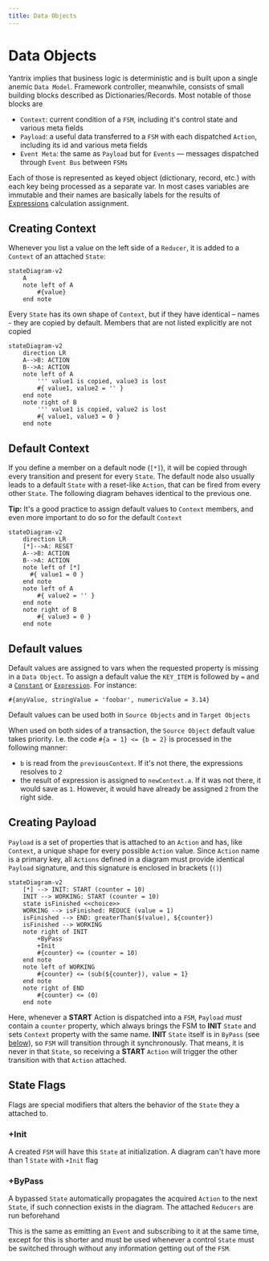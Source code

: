```yaml
---
title: Data Objects
---
```


# Data Objects

Yantrix implies that business logic is deterministic and is built upon a single anemic `Data Model`. Framework controller, meanwhile, consists of small building blocks described as Dictionaries/Records. Most notable of those blocks
are

- `Context`: current condition of a `FSM`, including it's control state and various meta fields
- `Payload`: a useful data transferred to a `FSM` with each dispatched `Action`, including its id and various meta
  fields
- `Event Meta`: the same as `Payload` but for `Events` &mdash; messages dispatched through `Event Bus` between `FSMs`

Each of those is represented as keyed object (dictionary, record, etc.) with each key being processed as a separate var.
In most cases variables are immutable and their names are basically labels for the results
of [Expressions](130_expressions.html) calculation assignment.

## Creating Context

Whenever you list a value on the left side of a `Reducer`, it is added to a `Context` of an attached `State`:

```mermaid
stateDiagram-v2
    A
    note left of A
        #{value}
    end note
```

Every `State` has its own shape of `Context`, but if they have identical &ndash; names - they are copied by default. Members that are not listed explicitly are not copied
```mermaid
stateDiagram-v2
    direction LR
    A-->B: ACTION
    B-->A: ACTION
    note left of A
        ''' value1 is copied, value3 is lost
        #{ value1, value2 = '' }
    end note
    note right of B
        ''' value1 is copied, value2 is lost 
        #{ value1, value3 = 0 }
    end note
```

## Default Context

If you define a member on a default node (`[*]`), it will be copied through every transition and present for every `State`. The default node also usually leads to a default `State` with a reset-like `Action`, that can be fired from every other `State`. The following diagram behaves identical to the previous one.

**Tip:** It's a good practice to assign default values to `Context` members, and even more important to do so for the default `Context`

```mermaid
stateDiagram-v2
    direction LR
    [*]-->A: RESET
    A-->B: ACTION
    B-->A: ACTION
    note left of [*]
      #{ value1 = 0 }
    end note
    note left of A
        #{ value2 = '' }
    end note
    note right of B
        #{ value3 = 0 }
    end note
```


## Default values

Default values are assigned to vars when the requested property is missing in a `Data Object`. To assign a default value
the `KEY_ITEM` is followed by `=` and a [`Constant`](constants.html) or [`Expression`](expressions.html). For instance:

```
#{anyValue, stringValue = 'foobar', numericValue = 3.14}
```

Default values can be used both in `Source Objects` and in `Target Objects`

When used on both sides of a transaction, the `Source Object` default value takes priority. I.e. the
code `#{a = 1} <= {b = 2}` is processed in the following manner:

- `b` is read from the `previousContext`. If it's not there, the expressions resolves to `2`
- the result of expression is assigned to `newContext.a`. If it was not there, it would save as `1`. However, it would
  have already be assigned `2` from the right side.

## Creating Payload

`Payload` is a set of properties that is attached to an `Action` and has, like `Context`, a unique shape for every possible `Action` value. Since `Action` name is a primary key, all `Actions` defined in a diagram must provide identical `Payload` signature, and this signature is enclosed in brackets (`()`)

```mermaid
stateDiagram-v2
    [*] --> INIT: START (counter = 10)
    INIT --> WORKING: START (counter = 10)
    state isFinished <<choice>>
    WORKING --> isFinished: REDUCE (value = 1)
    isFinished --> END: greaterThan($(value), ${counter})
    isFinished --> WORKING
    note right of INIT
        +ByPass
        +Init
        #{counter} <= (counter = 10)
    end note
    note left of WORKING
        #{counter} <= (sub(${counter}), value = 1}
    end note
    note right of END
        #{counter} <= (0)
    end note
```

Here, whenever a **START** Action is dispatched into a `FSM`, `Payload` _must_ contain a `counter` property, which always brings the FSM to **INIT** `State` and sets `Context` property with the same name. **INIT** `State` itself is in `ByPass` (see [below](#bypass)), so `FSM` will transition through it synchronously. That means, it is never in that `State`, so receiving a **START** `Action` will trigger the other transition with that `Action` attached.  

## State Flags

Flags are special modifiers that alters the behavior of the `State` they a attached to.

### +Init

A created `FSM` will have this `State` at initialization. A diagram can't have more than 1 `State` with `+Init` flag

### +ByPass

A bypassed `State` automatically propagates the acquired `Action` to the next `State`, if such connection exists in the diagram. The attached `Reducers` are run beforehand

This is the same as emitting an `Event` and subscribing to it at the same time, except for this is shorter and must be used whenever a control `State` must be switched through without any information getting out of the `FSM`. 

